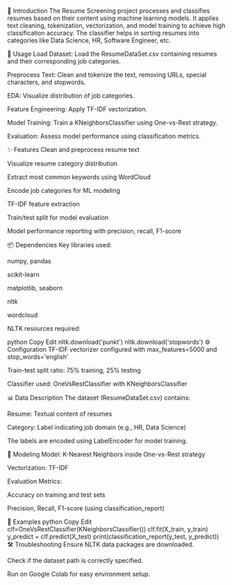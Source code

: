 📌 Introduction
The Resume Screening project processes and classifies resumes based on their content using machine learning models. It applies text cleaning, tokenization, vectorization, and model training to achieve high classification accuracy. The classifier helps in sorting resumes into categories like Data Science, HR, Software Engineer, etc.

🚀 Usage
Load Dataset: Load the ResumeDataSet.csv containing resumes and their corresponding job categories.

Preprocess Text: Clean and tokenize the text, removing URLs, special characters, and stopwords.

EDA: Visualize distribution of job categories.

Feature Engineering: Apply TF-IDF vectorization.

Model Training: Train a KNeighborsClassifier using One-vs-Rest strategy.

Evaluation: Assess model performance using classification metrics.

✨ Features
Clean and preprocess resume text

Visualize resume category distribution

Extract most common keywords using WordCloud

Encode job categories for ML modeling

TF-IDF feature extraction

Train/test split for model evaluation

Model performance reporting with precision, recall, F1-score

📦 Dependencies
Key libraries used:

numpy, pandas

scikit-learn

matplotlib, seaborn

nltk

wordcloud

NLTK resources required:

python
Copy
Edit
nltk.download('punkt')
nltk.download('stopwords')
⚙️ Configuration
TF-IDF vectorizer configured with max_features=5000 and stop_words='english'

Train-test split ratio: 75% training, 25% testing

Classifier used: OneVsRestClassifier with KNeighborsClassifier

📊 Data Description
The dataset (ResumeDataSet.csv) contains:

Resume: Textual content of resumes

Category: Label indicating job domain (e.g., HR, Data Science)

The labels are encoded using LabelEncoder for model training.

🤖 Modeling
Model: K-Nearest Neighbors inside One-vs-Rest strategy

Vectorization: TF-IDF

Evaluation Metrics:

Accuracy on training and test sets

Precision, Recall, F1-score (using classification_report)

🧪 Examples
python
Copy
Edit
clf=OneVsRestClassifier(KNeighborsClassifier())
clf.fit(X_train, y_train)
y_predict = clf.predict(X_test)
print(classification_report(y_test, y_predict))
🛠 Troubleshooting
Ensure NLTK data packages are downloaded.

Check if the dataset path is correctly specified.

Run on Google Colab for easy environment setup.